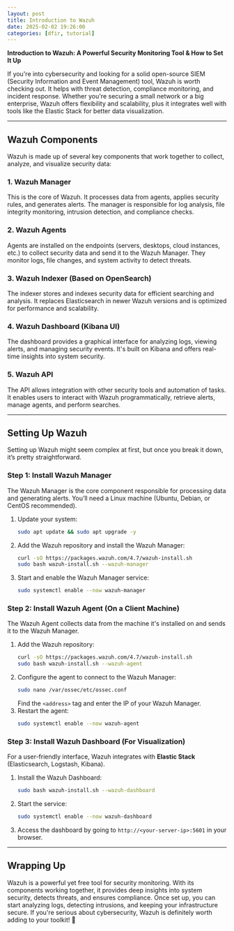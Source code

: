 ```yaml
---
layout: post
title: Introduction to Wazuh
date: 2025-02-02 19:26:00
categories: [dfir, tutorial]
---
```


**Introduction to Wazuh: A Powerful Security Monitoring Tool & How to Set It Up**  

If you're into cybersecurity and looking for a solid open-source SIEM (Security Information and Event Management) tool, Wazuh is worth checking out. It helps with threat detection, compliance monitoring, and incident response. Whether you're securing a small network or a big enterprise, Wazuh offers flexibility and scalability, plus it integrates well with tools like the Elastic Stack for better data visualization.  

---

## **Wazuh Components**  

Wazuh is made up of several key components that work together to collect, analyze, and visualize security data:  

### **1. Wazuh Manager**  
This is the core of Wazuh. It processes data from agents, applies security rules, and generates alerts. The manager is responsible for log analysis, file integrity monitoring, intrusion detection, and compliance checks.  

### **2. Wazuh Agents**  
Agents are installed on the endpoints (servers, desktops, cloud instances, etc.) to collect security data and send it to the Wazuh Manager. They monitor logs, file changes, and system activity to detect threats.  

### **3. Wazuh Indexer (Based on OpenSearch)**  
The indexer stores and indexes security data for efficient searching and analysis. It replaces Elasticsearch in newer Wazuh versions and is optimized for performance and scalability.  

### **4. Wazuh Dashboard (Kibana UI)**  
The dashboard provides a graphical interface for analyzing logs, viewing alerts, and managing security events. It's built on Kibana and offers real-time insights into system security.  

### **5. Wazuh API**  
The API allows integration with other security tools and automation of tasks. It enables users to interact with Wazuh programmatically, retrieve alerts, manage agents, and perform searches.  

---

## **Setting Up Wazuh**  

Setting up Wazuh might seem complex at first, but once you break it down, it’s pretty straightforward.  

### **Step 1: Install Wazuh Manager**  
The Wazuh Manager is the core component responsible for processing data and generating alerts. You’ll need a Linux machine (Ubuntu, Debian, or CentOS recommended).  

1. Update your system:  
   ```bash
   sudo apt update && sudo apt upgrade -y
   ```
2. Add the Wazuh repository and install the Wazuh Manager:  
   ```bash
   curl -sO https://packages.wazuh.com/4.7/wazuh-install.sh  
   sudo bash wazuh-install.sh --wazuh-manager  
   ```
3. Start and enable the Wazuh Manager service:  
   ```bash
   sudo systemctl enable --now wazuh-manager  
   ```

### **Step 2: Install Wazuh Agent (On a Client Machine)**  
The Wazuh Agent collects data from the machine it's installed on and sends it to the Wazuh Manager.  

1. Add the Wazuh repository:  
   ```bash
   curl -sO https://packages.wazuh.com/4.7/wazuh-install.sh  
   sudo bash wazuh-install.sh --wazuh-agent  
   ```
2. Configure the agent to connect to the Wazuh Manager:  
   ```bash
   sudo nano /var/ossec/etc/ossec.conf  
   ```
   Find the `<address>` tag and enter the IP of your Wazuh Manager.  
3. Restart the agent: 
   ```bash
   sudo systemctl enable --now wazuh-agent  
   ```

### **Step 3: Install Wazuh Dashboard (For Visualization)**  
For a user-friendly interface, Wazuh integrates with **Elastic Stack** (Elasticsearch, Logstash, Kibana).  

1. Install the Wazuh Dashboard:  
   ```bash
   sudo bash wazuh-install.sh --wazuh-dashboard  
   ```
2. Start the service:  
   ```bash
   sudo systemctl enable --now wazuh-dashboard  
   ```
3. Access the dashboard by going to `http://<your-server-ip>:5601` in your browser.  

---

## **Wrapping Up**  
Wazuh is a powerful yet free tool for security monitoring. With its components working together, it provides deep insights into system security, detects threats, and ensures compliance. Once set up, you can start analyzing logs, detecting intrusions, and keeping your infrastructure secure. If you're serious about cybersecurity, Wazuh is definitely worth adding to your toolkit! 🚀
